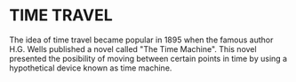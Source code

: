<body>
  <h1>TIME TRAVEL</h1>
  <div>
    The idea of time travel became popular in 1895 when the famous author H.G. Wells published a novel called "The Time Machine". This novel presented the posibility of moving between certain points in time by using a hypothetical device known as time machine.
    </div>
<body>
  
